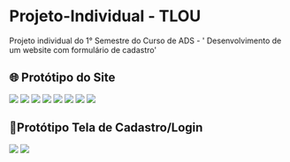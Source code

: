 # Projeto-Individual - TLOU

Projeto individual do 1° Semestre do Curso de ADS - ' Desenvolvimento de um website com formulário de cadastro'

##  🌐 Protótipo do Site
<p></p>
<img  src="https://i.imgur.com/ygZlOB4.png" />
<img  src="https://i.imgur.com/TgCmicv.png" />
<img  src="https://i.imgur.com/9zL4ruv.png" />
<img  src="https://i.imgur.com/8N4qroC.png" />
<img  src="https://i.imgur.com/bchAfMr.png" />
<img  src="https://i.imgur.com/MZhQASz.png" />
<img  src="https://i.imgur.com/eCeR8zQ.png" />
<img  src="https://i.imgur.com/XaCYFB3.png" />

## 👤Protótipo Tela de Cadastro/Login
<img  src="https://i.imgur.com/95duefT.png" />
<img  src="https://i.imgur.com/EGx7n4L.png" />





